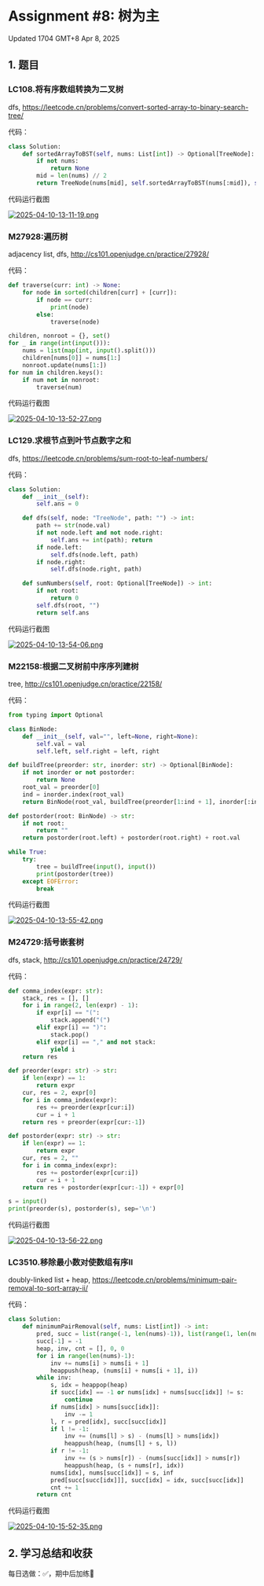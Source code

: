 # Assignment #8: 树为主

Updated 1704 GMT+8 Apr 8, 2025



## 1. 题目

### LC108.将有序数组转换为二叉树

dfs, https://leetcode.cn/problems/convert-sorted-array-to-binary-search-tree/

代码：

```python
class Solution:
    def sortedArrayToBST(self, nums: List[int]) -> Optional[TreeNode]:
        if not nums:
            return None
        mid = len(nums) // 2
        return TreeNode(nums[mid], self.sortedArrayToBST(nums[:mid]), self.sortedArrayToBST(nums[mid + 1:]))
```



代码运行截图

[![2025-04-10-13-11-19.png](https://i.postimg.cc/BnWXrH04/2025-04-10-13-11-19.png)](https://postimg.cc/ZCcb39nM)



### M27928:遍历树

 adjacency list, dfs, http://cs101.openjudge.cn/practice/27928/

代码：

```python
def traverse(curr: int) -> None:
    for node in sorted(children[curr] + [curr]):
        if node == curr:
            print(node)
        else:
            traverse(node)

children, nonroot = {}, set()
for _ in range(int(input())):
    nums = list(map(int, input().split()))
    children[nums[0]] = nums[1:]
    nonroot.update(nums[1:])
for num in children.keys():
    if num not in nonroot:
        traverse(num)
```



代码运行截图

[<img src="https://i.postimg.cc/Pq1rn5jc/2025-04-10-13-52-27.png" alt="2025-04-10-13-52-27.png"  />](https://postimg.cc/yJYzFBWX)



### LC129.求根节点到叶节点数字之和

dfs, https://leetcode.cn/problems/sum-root-to-leaf-numbers/

代码：

```python
class Solution:
    def __init__(self):
        self.ans = 0

    def dfs(self, node: "TreeNode", path: "") -> int:
        path += str(node.val)
        if not node.left and not node.right:
            self.ans += int(path); return
        if node.left:
            self.dfs(node.left, path)
        if node.right:
            self.dfs(node.right, path)

    def sumNumbers(self, root: Optional[TreeNode]) -> int:
        if not root:
            return 0
        self.dfs(root, "")
        return self.ans
```



代码运行截图

[![2025-04-10-13-54-06.png](https://i.postimg.cc/JhMStrXS/2025-04-10-13-54-06.png)](https://postimg.cc/CRrcQVm4)



### M22158:根据二叉树前中序序列建树

tree, http://cs101.openjudge.cn/practice/22158/

代码：

```python
from typing import Optional

class BinNode:
    def __init__(self, val="", left=None, right=None):
        self.val = val
        self.left, self.right = left, right

def buildTree(preorder: str, inorder: str) -> Optional[BinNode]:
    if not inorder or not postorder:
        return None
    root_val = preorder[0]
    ind = inorder.index(root_val)
    return BinNode(root_val, buildTree(preorder[1:ind + 1], inorder[:ind]), buildTree(preorder[ind + 1:], inorder[ind + 1:]))

def postorder(root: BinNode) -> str:
    if not root:
        return ""
    return postorder(root.left) + postorder(root.right) + root.val

while True:
    try:
        tree = buildTree(input(), input())
        print(postorder(tree))
    except EOFError:
        break
```



代码运行截图

[<img src="https://i.postimg.cc/s2nyrQLT/2025-04-10-13-55-42.png" alt="2025-04-10-13-55-42.png"  />](https://postimg.cc/bG240Jpn)



### M24729:括号嵌套树

dfs, stack, http://cs101.openjudge.cn/practice/24729/

代码：

```python
def comma_index(expr: str):
    stack, res = [], []
    for i in range(2, len(expr) - 1):
        if expr[i] == "(":
            stack.append("(")
        elif expr[i] == ")":
            stack.pop()
        elif expr[i] == "," and not stack:
            yield i
    return res

def preorder(expr: str) -> str:
    if len(expr) == 1:
        return expr
    cur, res = 2, expr[0]
    for i in comma_index(expr):
        res += preorder(expr[cur:i])
        cur = i + 1
    return res + preorder(expr[cur:-1])

def postorder(expr: str) -> str:
    if len(expr) == 1:
        return expr
    cur, res = 2, ""
    for i in comma_index(expr):
        res += postorder(expr[cur:i])
        cur = i + 1
    return res + postorder(expr[cur:-1]) + expr[0]

s = input()
print(preorder(s), postorder(s), sep='\n')
```



代码运行截图

[<img src="https://i.postimg.cc/V6dwLsQm/2025-04-10-13-56-22.png" alt="2025-04-10-13-56-22.png"  />](https://postimg.cc/dkPp5YVx)



### LC3510.移除最小数对使数组有序II

doubly-linked list + heap, https://leetcode.cn/problems/minimum-pair-removal-to-sort-array-ii/

代码：

```python
class Solution:
    def minimumPairRemoval(self, nums: List[int]) -> int:
        pred, succ = list(range(-1, len(nums)-1)), list(range(1, len(nums)+1))
        succ[-1] = -1
        heap, inv, cnt = [], 0, 0
        for i in range(len(nums)-1):
            inv += nums[i] > nums[i + 1]
            heappush(heap, (nums[i] + nums[i + 1], i))
        while inv:
            s, idx = heappop(heap)
            if succ[idx] == -1 or nums[idx] + nums[succ[idx]] != s:
                continue
            if nums[idx] > nums[succ[idx]]:
                inv -= 1
            l, r = pred[idx], succ[succ[idx]]
            if l != -1:
                inv += (nums[l] > s) - (nums[l] > nums[idx])
                heappush(heap, (nums[l] + s, l))
            if r != -1:
                inv += (s > nums[r]) - (nums[succ[idx]] > nums[r])
                heappush(heap, (s + nums[r], idx))
            nums[idx], nums[succ[idx]] = s, inf
            pred[succ[succ[idx]]], succ[idx] = idx, succ[succ[idx]]
            cnt += 1
        return cnt
```



代码运行截图

[<img src="https://i.postimg.cc/FzYR30Y6/2025-04-10-15-52-35.png" alt="2025-04-10-15-52-35.png"  />](https://postimg.cc/CnVSVBHC)



## 2. 学习总结和收获

每日选做：✅，期中后加练💪
